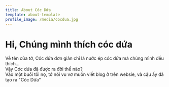 ```yaml
---
title: About Cóc Dứa
template: about-template
profile_image: /media/cocdua.jpg
---
```

# Hi, Chúng mình thích cóc dứa

Về tên của tớ, Cóc dứa đơn giản chỉ là nước ép cóc dứa mà chúng mình đều thích...\
Vậy Cóc dứa đã được ra đời thế nào?\
Vào một buổi tối nọ, tớ nói vu vơ muốn viết blog ở trên websie, và cậu ấy đã tạo ra "Cóc Dứa"